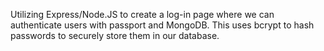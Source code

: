 Utilizing Express/Node.JS to create a log-in page where we can authenticate users with passport and MongoDB. This uses bcrypt to hash passwords to securely store them in our database.
